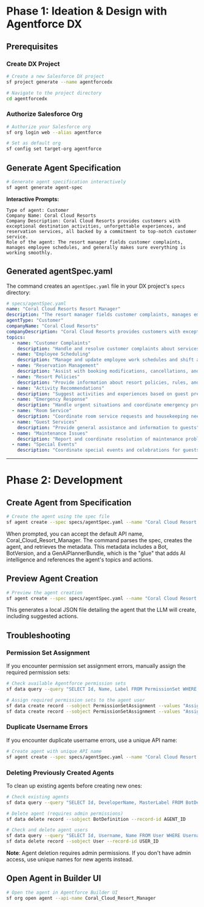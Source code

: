 # Phase 1: Ideation & Design with Agentforce DX

## Prerequisites

### Create DX Project

```bash
# Create a new Salesforce DX project
sf project generate --name agentforcedx

# Navigate to the project directory
cd agentforcedx
```

### Authorize Salesforce Org

```bash
# Authorize your Salesforce org
sf org login web --alias agentforce

# Set as default org
sf config set target-org agentforce
```

## Generate Agent Specification

```bash
# Generate agent specification interactively
sf agent generate agent-spec
```

**Interactive Prompts:**
```
Type of agent: Customer
Company Name: Coral Cloud Resorts
Company Description: Coral Cloud Resorts provides customers with exceptional destination activities, unforgettable experiences, and reservation services, all backed by a commitment to top-notch customer service.
Role of the agent: The resort manager fields customer complaints, manages employee schedules, and generally makes sure everything is working smoothly.
```

## Generated agentSpec.yaml

The command creates an `agentSpec.yaml` file in your DX project's `specs` directory:

```yaml
# specs/agentSpec.yaml
name: "Coral Cloud Resorts Resort Manager"
description: "The resort manager fields customer complaints, manages employee schedules, and generally makes sure everything is working smoothly."
agentType: "Customer"
companyName: "Coral Cloud Resorts"
companyDescription: "Coral Cloud Resorts provides customers with exceptional destination activities, unforgettable experiences, and reservation services, all backed by a commitment to top-notch customer service."
topics:
  - name: "Customer Complaints"
    description: "Handle and resolve customer complaints about services, accommodations, or experiences"
  - name: "Employee Scheduling"
    description: "Manage and update employee work schedules and shift assignments"
  - name: "Reservation Management"
    description: "Assist with booking modifications, cancellations, and special requests"
  - name: "Resort Policies"
    description: "Provide information about resort policies, rules, and procedures"
  - name: "Activity Recommendations"
    description: "Suggest activities and experiences based on guest preferences"
  - name: "Emergency Response"
    description: "Handle urgent situations and coordinate emergency procedures"
  - name: "Room Service"
    description: "Coordinate room service requests and housekeeping needs"
  - name: "Guest Services"
    description: "Provide general assistance and information to guests"
  - name: "Maintenance Issues"
    description: "Report and coordinate resolution of maintenance problems"
  - name: "Special Events"
    description: "Coordinate special events and celebrations for guests"
```

---

# Phase 2: Development

## Create Agent from Specification

```bash
# Create the agent using the spec file
sf agent create --spec specs/agentSpec.yaml --name "Coral Cloud Resort Manager"
```

When prompted, you can accept the default API name, Coral_Cloud_Resort_Manager. The command parses the spec, creates the agent, and retrieves the metadata. This metadata includes a Bot, BotVersion, and a GenAiPlannerBundle, which is the "glue" that adds AI intelligence and references the agent's topics and actions.

## Preview Agent Creation

```bash
# Preview the agent creation
sf agent create --spec specs/agentSpec.yaml --name "Coral Cloud Resort Manager" --preview
```

This generates a local JSON file detailing the agent that the LLM will create, including suggested actions.

## Troubleshooting

### Permission Set Assignment

If you encounter permission set assignment errors, manually assign the required permission sets:

```bash
# Check available Agentforce permission sets
sf data query --query "SELECT Id, Name, Label FROM PermissionSet WHERE Name LIKE '%Agent%'"

# Assign required permission sets to the agent user
sf data create record --sobject PermissionSetAssignment --values "AssigneeId=USER_ID PermissionSetId=0PSHs000006QPkqOAG"
sf data create record --sobject PermissionSetAssignment --values "AssigneeId=USER_ID PermissionSetId=0PSHs000007RFQROA4"
```

### Duplicate Username Errors

If you encounter duplicate username errors, use a unique API name:

```bash
# Create agent with unique API name
sf agent create --spec specs/agentSpec.yaml --name "Coral Cloud Resort Manager" --api-name Coral_Cloud_Resort_Manager_$(date +%Y%m%d_%H%M%S)_$(uuidgen | cut -c1-8)
```

### Deleting Previously Created Agents

To clean up existing agents before creating new ones:

```bash
# Check existing agents
sf data query --query "SELECT Id, DeveloperName, MasterLabel FROM BotDefinition WHERE MasterLabel LIKE '%Coral%' OR MasterLabel LIKE '%Resort%'"

# Delete agent (requires admin permissions)
sf data delete record --sobject BotDefinition --record-id AGENT_ID

# Check and delete agent users
sf data query --query "SELECT Id, Username, Name FROM User WHERE Username LIKE '%Coral%' OR Username LIKE '%Resort%'"
sf data delete record --sobject User --record-id USER_ID
```

**Note**: Agent deletion requires admin permissions. If you don't have admin access, use unique names for new agents instead.



## Open Agent in Builder UI

```bash
# Open the agent in Agentforce Builder UI
sf org open agent --api-name Coral_Cloud_Resort_Manager
```

